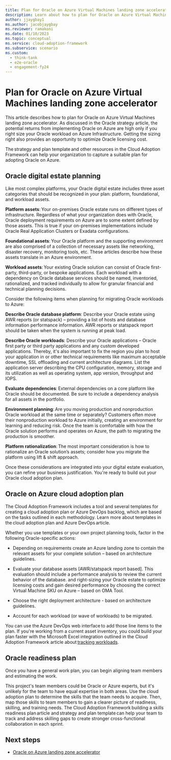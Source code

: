 ```yaml
---
title: Plan for Oracle on Azure Virtual Machines landing zone accelerator
description: Learn about how to plan for Oracle on Azure Virtual Machines landing zone accelerator.  
author: jjaygbay1
ms.author: jacobjaygbay
ms.reviewer: ramakoni
ms.date: 01/10/2023
ms.topic: conceptual
ms.service: cloud-adoption-framework
ms.subservice: scenario
ms.custom: 
  - think-tank
  - e2e-oracle
  - engagement-fy24
--- 
```


# Plan for Oracle on Azure Virtual Machines landing zone accelerator  

This article describes how to plan for Oracle on Azure Virtual Machines landing zone accelerator. As discussed in the Oracle strategy article, the potential returns from implementing Oracle on Azure are high only if you right size your Oracle workload on Azure Infrastructure. Getting the   sizing right also provides an opportunity to optimize Oracle licensing cost.

The strategy and plan template and other resources in the Cloud Adoption Framework can help your organization to capture a suitable plan for adopting Oracle on Azure.

## Oracle digital estate planning

Like most complex platforms, your Oracle digital estate includes three asset categories that should be recognized in your plan: platform, foundational, and workload assets.

**Platform assets**: Your on-premises Oracle estate runs on different types of infrastructure. Regardless of what your organization does with Oracle, Oracle deployment requirements on Azure are to some extent defined by those assets. This is true if your on-premises implementations include Oracle Real Application Clusters or Exadata configurations.

**Foundational assets**: Your Oracle platform and the supporting environment are also comprised of a collection of necessary assets like networking, disaster recovery, monitoring tools, etc. These articles describe how these assets translate in an Azure environment.

**Workload assets**: Your existing Oracle solution can consist of Oracle first-party, third-party, or bespoke applications. Each workload with a dependency on Oracle database services should be named, inventoried, rationalized, and tracked individually to allow for granular financial and technical planning decisions.

Consider the following items when planning for migrating Oracle workloads to Azure:

**Describe Oracle database platform**: Describe your Oracle estate using AWR reports (or statspack) – providing a list of hosts and database information performance information. AWR reports or statspack report should be taken when the system is running at peak load.

**Describe Oracle workloads**: Describe your Oracle applications – Oracle first party or third party applications and any custom developed applications. Thereby, it's also important to fix the region you plan to host your application in or other technical requirements like maximum acceptable downtime, SSL offloading and current architecture diagrams. List the application server describing the CPU configuration, memory, storage and its utilization as well as operating system, app version, throughput and IOPS. 

**Evaluate dependencies**: External dependencies on a core platform like Oracle should be documented. Be sure to include a dependency analysis for all assets in the portfolio.  

**Environment planning**: Are you moving production and nonproduction Oracle workload at the same time or separately? Customers often move their nonproduction workload to Azure initially, creating an environment for learning and reducing risk. Once the team is comfortable with how the Oracle solution performs and operates on Azure, the path to migrating the production is smoother.

**Platform rationalization**: The most important consideration is how to rationalize an Oracle solution’s assets; consider how you migrate the platform using lift & shift approach.  

Once these considerations are integrated into your digital estate evaluation, you can refine your business justification. You're ready to build out your Oracle cloud adoption plan.

## Oracle on Azure cloud adoption plan

The Cloud Adoption Framework includes a tool and several templates for creating a cloud adoption plan or Azure DevOps backlog, which are based on the tasks outlined in each methodology. Learn more about templates in the cloud adoption plan and Azure DevOps article.

Whether you use templates or your own project planning tools, factor in the following Oracle-specific actions:

- Depending on requirements create an Azure landing zone to contain the relevant assets for your complete solution – based on architecture guidelines.

- Evaluate your database assets [AWR/statspack report based]. This evaluation should include a performance analysis to review the current behavior of the database. and right-sizing your Oracle estate to optimize licensing costs and gain desired performance by choosing the correct Virtual Machine SKU on Azure – based on OMA Tool.

- Choose the right deployment architecture - based on architecture guidelines.

- Account for each workload (or wave of workloads) to be migrated.

You can use the Azure DevOps web interface to add those line items to the plan. If you're working from a current asset inventory, you could build your plan faster with the Microsoft Excel integration outlined in the Cloud Adoption Framework article about [tracking workloads](../../plan/workloads.md).

## Oracle readiness plan

Once you have a general work plan, you can begin aligning team members and estimating the work.

This project's team members could be Oracle or Azure experts, but it's unlikely for the team to have equal expertise in both areas. Use the cloud adoption plan to determine the skills that the team needs to acquire. Then, map those skills to team members to gain a clearer picture of readiness, skilling, and training needs. The Cloud Adoption Framework building a skills readiness plan article and strategy and plan template can help your team to track and address skilling gaps to create stronger cross-functional collaboration in each sprint.

## Next steps  

- [Oracle on Azure landing zone accelerator](introduction-oracle-landing-zone.md)
